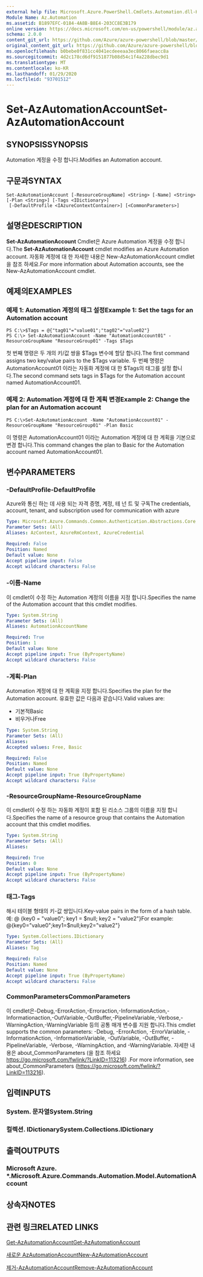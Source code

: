 ```yaml
---
external help file: Microsoft.Azure.PowerShell.Cmdlets.Automation.dll-Help.xml
Module Name: Az.Automation
ms.assetid: B1897EFC-0184-4A8B-B8E4-203CC8E3B179
online version: https://docs.microsoft.com/en-us/powershell/module/az.automation/set-azautomationaccount
schema: 2.0.0
content_git_url: https://github.com/Azure/azure-powershell/blob/master/src/Automation/Automation/help/Set-AzAutomationAccount.md
original_content_git_url: https://github.com/Azure/azure-powershell/blob/master/src/Automation/Automation/help/Set-AzAutomationAccount.md
ms.openlocfilehash: b0bebe0f831cc4041ecdeeeaa3ec8066faeacc8a
ms.sourcegitcommit: 4d2c178cd6df9151877b08d54c1f4a228dbec9d1
ms.translationtype: MT
ms.contentlocale: ko-KR
ms.lasthandoff: 01/29/2020
ms.locfileid: "93701512"
---
```

# <span data-ttu-id="e9a6b-101">Set-AzAutomationAccount</span><span class="sxs-lookup"><span data-stu-id="e9a6b-101">Set-AzAutomationAccount</span></span>

## <span data-ttu-id="e9a6b-102">SYNOPSIS</span><span class="sxs-lookup"><span data-stu-id="e9a6b-102">SYNOPSIS</span></span>
<span data-ttu-id="e9a6b-103">Automation 계정을 수정 합니다.</span><span class="sxs-lookup"><span data-stu-id="e9a6b-103">Modifies an Automation account.</span></span>

## <span data-ttu-id="e9a6b-104">구문과</span><span class="sxs-lookup"><span data-stu-id="e9a6b-104">SYNTAX</span></span>

```
Set-AzAutomationAccount [-ResourceGroupName] <String> [-Name] <String> [-Plan <String>] [-Tags <IDictionary>]
 [-DefaultProfile <IAzureContextContainer>] [<CommonParameters>]
```

## <span data-ttu-id="e9a6b-105">설명은</span><span class="sxs-lookup"><span data-stu-id="e9a6b-105">DESCRIPTION</span></span>
<span data-ttu-id="e9a6b-106">**Set-AzAutomationAccount** Cmdlet은 Azure Automation 계정을 수정 합니다.</span><span class="sxs-lookup"><span data-stu-id="e9a6b-106">The **Set-AzAutomationAccount** cmdlet modifies an Azure Automation account.</span></span>
<span data-ttu-id="e9a6b-107">자동화 계정에 대 한 자세한 내용은 New-AzAutomationAccount cmdlet을 참조 하세요.</span><span class="sxs-lookup"><span data-stu-id="e9a6b-107">For more information about Automation accounts, see the New-AzAutomationAccount cmdlet.</span></span>

## <span data-ttu-id="e9a6b-108">예제의</span><span class="sxs-lookup"><span data-stu-id="e9a6b-108">EXAMPLES</span></span>

### <span data-ttu-id="e9a6b-109">예제 1: Automation 계정의 태그 설정</span><span class="sxs-lookup"><span data-stu-id="e9a6b-109">Example 1: Set the tags for an Automation account</span></span>
```
PS C:\>$Tags = @{"tag01"="value01";"tag02"="value02"}
PS C:\> Set-AzAutomationAccount -Name "AutomationAccount01" -ResourceGroupName "ResourceGroup01" -Tags $Tags
```

<span data-ttu-id="e9a6b-110">첫 번째 명령은 두 개의 키/값 쌍을 $Tags 변수에 할당 합니다.</span><span class="sxs-lookup"><span data-stu-id="e9a6b-110">The first command assigns two key/value pairs to the $Tags variable.</span></span>
<span data-ttu-id="e9a6b-111">두 번째 명령은 AutomationAccount01 이라는 자동화 계정에 대 한 $Tags의 태그를 설정 합니다.</span><span class="sxs-lookup"><span data-stu-id="e9a6b-111">The second command sets tags in $Tags for the Automation account named AutomationAccount01.</span></span>

### <span data-ttu-id="e9a6b-112">예제 2: Automation 계정에 대 한 계획 변경</span><span class="sxs-lookup"><span data-stu-id="e9a6b-112">Example 2: Change the plan for an Automation account</span></span>
```
PS C:\>Set-AzAutomationAccount -Name "AutomationAccount01" -ResourceGroupName "ResourceGroup01" -Plan Basic
```

<span data-ttu-id="e9a6b-113">이 명령은 AutomationAccount01 이라는 Automation 계정에 대 한 계획을 기본으로 변경 합니다.</span><span class="sxs-lookup"><span data-stu-id="e9a6b-113">This command changes the plan to Basic for the Automation account named AutomationAccount01.</span></span>

## <span data-ttu-id="e9a6b-114">변수</span><span class="sxs-lookup"><span data-stu-id="e9a6b-114">PARAMETERS</span></span>

### <span data-ttu-id="e9a6b-115">-DefaultProfile</span><span class="sxs-lookup"><span data-stu-id="e9a6b-115">-DefaultProfile</span></span>
<span data-ttu-id="e9a6b-116">Azure와 통신 하는 데 사용 되는 자격 증명, 계정, 테 넌 트 및 구독</span><span class="sxs-lookup"><span data-stu-id="e9a6b-116">The credentials, account, tenant, and subscription used for communication with azure</span></span>

```yaml
Type: Microsoft.Azure.Commands.Common.Authentication.Abstractions.Core.IAzureContextContainer
Parameter Sets: (All)
Aliases: AzContext, AzureRmContext, AzureCredential

Required: False
Position: Named
Default value: None
Accept pipeline input: False
Accept wildcard characters: False
```

### <span data-ttu-id="e9a6b-117">-이름</span><span class="sxs-lookup"><span data-stu-id="e9a6b-117">-Name</span></span>
<span data-ttu-id="e9a6b-118">이 cmdlet이 수정 하는 Automation 계정의 이름을 지정 합니다.</span><span class="sxs-lookup"><span data-stu-id="e9a6b-118">Specifies the name of the Automation account that this cmdlet modifies.</span></span>

```yaml
Type: System.String
Parameter Sets: (All)
Aliases: AutomationAccountName

Required: True
Position: 1
Default value: None
Accept pipeline input: True (ByPropertyName)
Accept wildcard characters: False
```

### <span data-ttu-id="e9a6b-119">-계획</span><span class="sxs-lookup"><span data-stu-id="e9a6b-119">-Plan</span></span>
<span data-ttu-id="e9a6b-120">Automation 계정에 대 한 계획을 지정 합니다.</span><span class="sxs-lookup"><span data-stu-id="e9a6b-120">Specifies the plan for the Automation account.</span></span>
<span data-ttu-id="e9a6b-121">유효한 값은 다음과 같습니다.</span><span class="sxs-lookup"><span data-stu-id="e9a6b-121">Valid values are:</span></span>
- <span data-ttu-id="e9a6b-122">기본적</span><span class="sxs-lookup"><span data-stu-id="e9a6b-122">Basic</span></span>
- <span data-ttu-id="e9a6b-123">비우거나</span><span class="sxs-lookup"><span data-stu-id="e9a6b-123">Free</span></span>

```yaml
Type: System.String
Parameter Sets: (All)
Aliases:
Accepted values: Free, Basic

Required: False
Position: Named
Default value: None
Accept pipeline input: True (ByPropertyName)
Accept wildcard characters: False
```

### <span data-ttu-id="e9a6b-124">-ResourceGroupName</span><span class="sxs-lookup"><span data-stu-id="e9a6b-124">-ResourceGroupName</span></span>
<span data-ttu-id="e9a6b-125">이 cmdlet이 수정 하는 자동화 계정이 포함 된 리소스 그룹의 이름을 지정 합니다.</span><span class="sxs-lookup"><span data-stu-id="e9a6b-125">Specifies the name of a resource group that contains the Automation account that this cmdlet modifies.</span></span>

```yaml
Type: System.String
Parameter Sets: (All)
Aliases:

Required: True
Position: 0
Default value: None
Accept pipeline input: True (ByPropertyName)
Accept wildcard characters: False
```

### <span data-ttu-id="e9a6b-126">태그</span><span class="sxs-lookup"><span data-stu-id="e9a6b-126">-Tags</span></span>
<span data-ttu-id="e9a6b-127">해시 테이블 형태의 키-값 쌍입니다.</span><span class="sxs-lookup"><span data-stu-id="e9a6b-127">Key-value pairs in the form of a hash table.</span></span> <span data-ttu-id="e9a6b-128">예: @ {key0 = "value0"; key1 = $null; key2 = "value2"}</span><span class="sxs-lookup"><span data-stu-id="e9a6b-128">For example: @{key0="value0";key1=$null;key2="value2"}</span></span>

```yaml
Type: System.Collections.IDictionary
Parameter Sets: (All)
Aliases: Tag

Required: False
Position: Named
Default value: None
Accept pipeline input: True (ByPropertyName)
Accept wildcard characters: False
```

### <span data-ttu-id="e9a6b-129">CommonParameters</span><span class="sxs-lookup"><span data-stu-id="e9a6b-129">CommonParameters</span></span>
<span data-ttu-id="e9a6b-130">이 cmdlet은-Debug,-ErrorAction,-Erroraction,-InformationAction,-Informationaction,-OutVariable,-OutBuffer,-PipelineVariable,-Verbose,-WarningAction,-WarningVariable 등의 공통 매개 변수를 지원 합니다.</span><span class="sxs-lookup"><span data-stu-id="e9a6b-130">This cmdlet supports the common parameters: -Debug, -ErrorAction, -ErrorVariable, -InformationAction, -InformationVariable, -OutVariable, -OutBuffer, -PipelineVariable, -Verbose, -WarningAction, and -WarningVariable.</span></span> <span data-ttu-id="e9a6b-131">자세한 내용은 about_CommonParameters (을 참조 하세요 https://go.microsoft.com/fwlink/?LinkID=113216) .</span><span class="sxs-lookup"><span data-stu-id="e9a6b-131">For more information, see about_CommonParameters (https://go.microsoft.com/fwlink/?LinkID=113216).</span></span>

## <span data-ttu-id="e9a6b-132">입력</span><span class="sxs-lookup"><span data-stu-id="e9a6b-132">INPUTS</span></span>

### <span data-ttu-id="e9a6b-133">System. 문자열</span><span class="sxs-lookup"><span data-stu-id="e9a6b-133">System.String</span></span>

### <span data-ttu-id="e9a6b-134">컬렉션. IDictionary</span><span class="sxs-lookup"><span data-stu-id="e9a6b-134">System.Collections.IDictionary</span></span>

## <span data-ttu-id="e9a6b-135">출력</span><span class="sxs-lookup"><span data-stu-id="e9a6b-135">OUTPUTS</span></span>

### <span data-ttu-id="e9a6b-136">Microsoft Azure. \*.</span><span class="sxs-lookup"><span data-stu-id="e9a6b-136">Microsoft.Azure.Commands.Automation.Model.AutomationAccount</span></span>

## <span data-ttu-id="e9a6b-137">상속자</span><span class="sxs-lookup"><span data-stu-id="e9a6b-137">NOTES</span></span>

## <span data-ttu-id="e9a6b-138">관련 링크</span><span class="sxs-lookup"><span data-stu-id="e9a6b-138">RELATED LINKS</span></span>

[<span data-ttu-id="e9a6b-139">Get-AzAutomationAccount</span><span class="sxs-lookup"><span data-stu-id="e9a6b-139">Get-AzAutomationAccount</span></span>](./Get-AzAutomationAccount.md)

[<span data-ttu-id="e9a6b-140">새로운 AzAutomationAccount</span><span class="sxs-lookup"><span data-stu-id="e9a6b-140">New-AzAutomationAccount</span></span>](./New-AzAutomationAccount.md)

[<span data-ttu-id="e9a6b-141">제거-AzAutomationAccount</span><span class="sxs-lookup"><span data-stu-id="e9a6b-141">Remove-AzAutomationAccount</span></span>](./Remove-AzAutomationAccount.md)
